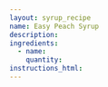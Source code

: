 ```yaml
---
layout: syrup_recipe
name: Easy Peach Syrup
description:
ingredients:
  - name:
    quantity:
instructions_html:
---
```

